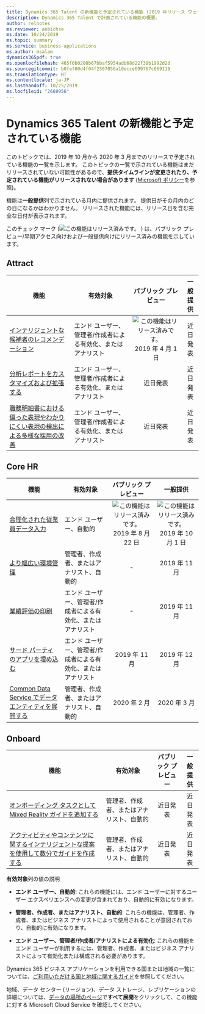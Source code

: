 ```yaml
---
title: Dynamics 365 Talent の新機能と予定されている機能 (2019 年リリース ウェーブ 2)
description: Dynamics 365 Talent で計画されている機能の概要。
author: relnotes
ms.reviewer: anbichse
ms.date: 10/24/2019
ms.topic: summary
ms.service: business-applications
ms.author: msalam
dynamics365pdf: true
ms.openlocfilehash: 465f0b0208b67bbaf5954adb68d22f38b1992d2d
ms.sourcegitcommit: b0fef00d4f04f2507056a10ecce699767c669119
ms.translationtype: HT
ms.contentlocale: ja-JP
ms.lasthandoff: 10/25/2019
ms.locfileid: "2660956"
---
```

# <a name="whats-new-and-planned-for-dynamics-365-talent"></a>Dynamics 365 Talent の新機能と予定されている機能

このトピックでは、2019 年 10 月から 2020 年 3 月までのリリースで予定されている機能の一覧を示します。 このトピックの一覧で示されている機能はまだリリースされていない可能性があるので、**提供タイムラインが変更されたり、予定されている機能がリリースされない場合があります** ([Microsoft ポリシー](https://go.microsoft.com/fwlink/p/?linkid=2007332)を参照)。

機能は**一般提供**列で示されている月内に提供されます。 提供日がその月内のどの日になるかはわかりません。 リリースされた機能には、リリース日を含む完全な日付が表示されます。

このチェック マーク (![この機能はリリース済みです。](/dynamics365-release-plan/media/green-checkmark.png "この機能はリリース済みです。") ) は、パブリック プレビュー/早期アクセス向けおよび一般提供向けにリリース済みの機能を示しています。



## <a name="attract"></a>Attract



 | 機能    | 有効対象    |  パブリック プレビュー | 一般提供 |
 | ---------- | ---------- | :----------: |:----------: |
 | [インテリジェントな候補者のレコメンデーション](intelligent-recommendations-candidate-matching.md) | エンド ユーザー、管理者/作成者による有効化、またはアナリスト  | ![この機能はリリース済みです。](/dynamics365-release-plan/media/green-checkmark.png "この機能はリリース済みです。") 2019 年 4 月 1 日|近日発表 | 
 | [分析レポートをカスタマイズおよび拡張する](customize-extend-analytics-reports.md) | エンド ユーザー、管理者/作成者による有効化、またはアナリスト  | 近日発表|近日発表 | 
 | [職務明細書における偏った表現やわかりにくい表現の検出による多様な採用の改善](improve-diverse-hiring-detection-bias-cryptic-language-job-descriptions.md) | エンド ユーザー、管理者/作成者による有効化、またはアナリスト  | 近日発表|近日発表 | 


## <a name="core-hr"></a>Core HR



 | 機能    | 有効対象    |  パブリック プレビュー | 一般提供 |
 | ---------- | ---------- | :----------: |:----------: |
 | [合理化された従業員データ入力](streamlined-employee-data-entry.md) | エンド ユーザー、自動的  | ![この機能はリリース済みです。](/dynamics365-release-plan/media/green-checkmark.png "この機能はリリース済みです。") 2019 年 8 月 22 日|![この機能はリリース済みです。](/dynamics365-release-plan/media/green-checkmark.png "この機能はリリース済みです。") 2019 年 10 月 1 日 | 
 | [より幅広い環境管理](broader-environment-management.md) | 管理者、作成者、またはアナリスト、自動的  | -|2019 年 11 月 | 
 | [業績評価の印刷](print-performance-reviews.md) | エンド ユーザー、管理者/作成者による有効化、またはアナリスト  | -|2019 年 11 月 | 
 | [サード パーティのアプリを埋め込む](embed-third-party-apps.md) | エンド ユーザー、管理者/作成者による有効化、またはアナリスト  | 2019 年 11 月|2019 年 12 月 | 
 | [Common Data Service でデータ エンティティを展開する](expand-data-entities-common-data-service.md) | 管理者、作成者、またはアナリスト、自動的  | 2020 年 2 月|2020 年 3 月 | 


## <a name="onboard"></a>Onboard



 | 機能    | 有効対象    |  パブリック プレビュー | 一般提供 |
 | ---------- | ---------- | :----------: |:----------: |
 | [オンボーディング タスクとして Mixed Reality ガイドを追加する](complete-mixed-reality-guide-as-onboarding-task.md) | 管理者、作成者、またはアナリスト、自動的  | 近日発表|近日発表 | 
 | [アクティビティやコンテンツに関するインテリジェントな提案を使用して数分でガイドを作成する](intelligent-recommendation-guide-creation.md) | 管理者、作成者、またはアナリスト、自動的  | 近日発表|近日発表 | 

**有効対象**列の値の説明

- **エンド ユーザー、自動的**: これらの機能には、エンド ユーザーに対するユーザー エクスペリエンスへの変更が含まれており、自動的に有効になります。

- **管理者、作成者、またはアナリスト、自動的**: これらの機能は、管理者、作成者、またはビジネス アナリストによって使用されることが意図されており、自動的に有効になります。

- **エンド ユーザー、管理者/作成者/アナリストによる有効化**: これらの機能をエンド ユーザーが利用するには、管理者、作成者、またはビジネス アナリストによって有効化または構成される必要があります。


Dynamics 365 ビジネス アプリケーションを利用できる国または地域の一覧については、[ご利用いただける国と地域に関するガイド](https://aka.ms/dynamics_365_international_availability_deck)を参照してください。 

地域、データ センター (リージョン)、データ ストレージ、レプリケーションの詳細については、[データの場所のページ](https://www.microsoft.com/trust-center/privacy/data-location)で**すべて展開**をクリックして、この機能に対する Microsoft Cloud Service を確認してください。 
